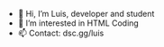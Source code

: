 - 👋 Hi, I’m Luis, developer and student
- 👀 I’m interested in HTML Coding
- 📫 Contact: dsc.gg/luis 
